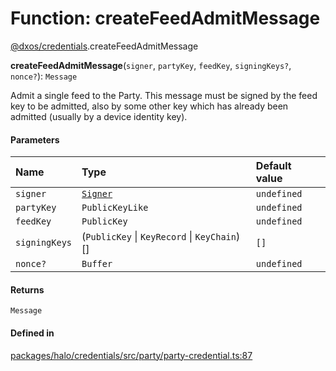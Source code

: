 # Function: createFeedAdmitMessage

[@dxos/credentials](../modules/dxos_credentials.md).createFeedAdmitMessage

**createFeedAdmitMessage**(`signer`, `partyKey`, `feedKey`, `signingKeys?`, `nonce?`): `Message`

Admit a single feed to the Party. This message must be signed by the feed key to be admitted, also by some other
key which has already been admitted (usually by a device identity key).

#### Parameters

| Name | Type | Default value |
| :------ | :------ | :------ |
| `signer` | [`Signer`](../interfaces/dxos_credentials.Signer.md) | `undefined` |
| `partyKey` | `PublicKeyLike` | `undefined` |
| `feedKey` | `PublicKey` | `undefined` |
| `signingKeys` | (`PublicKey` \| `KeyRecord` \| `KeyChain`)[] | `[]` |
| `nonce?` | `Buffer` | `undefined` |

#### Returns

`Message`

#### Defined in

[packages/halo/credentials/src/party/party-credential.ts:87](https://github.com/dxos/dxos/blob/main/packages/halo/credentials/src/party/party-credential.ts#L87)
